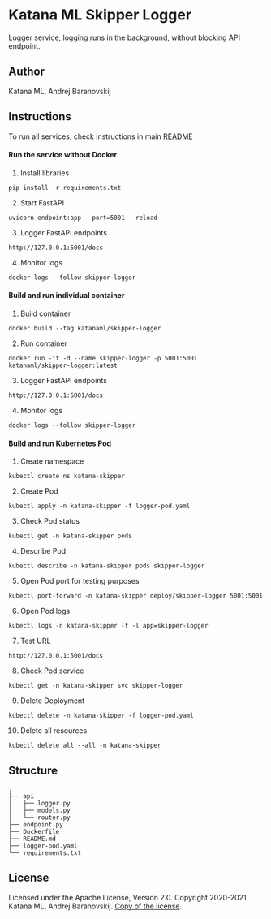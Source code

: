 # Katana ML Skipper Logger

Logger service, logging runs in the background, without blocking API endpoint.

## Author

Katana ML, Andrej Baranovskij

## Instructions

To run all services, check instructions in main [README](https://github.com/katanaml/katana-skipper/blob/master/README.md)

#### Run the service without Docker

1. Install libraries

```
pip install -r requirements.txt
```

2. Start FastAPI

```
uvicorn endpoint:app --port=5001 --reload
```

3. Logger FastAPI endpoints

```
http://127.0.0.1:5001/docs
```

4. Monitor logs

```
docker logs --follow skipper-logger
```

#### Build and run individual container

1. Build container

```
docker build --tag katanaml/skipper-logger .
```

2. Run container

```
docker run -it -d --name skipper-logger -p 5001:5001  katanaml/skipper-logger:latest
```

3. Logger FastAPI endpoints

```
http://127.0.0.1:5001/docs
```

4. Monitor logs

```
docker logs --follow skipper-logger
```

#### Build and run Kubernetes Pod

1. Create namespace

```
kubectl create ns katana-skipper
```

2. Create Pod

```
kubectl apply -n katana-skipper -f logger-pod.yaml
```

3. Check Pod status

```
kubectl get -n katana-skipper pods
```

4. Describe Pod

```
kubectl describe -n katana-skipper pods skipper-logger
```

5. Open Pod port for testing purposes

```
kubectl port-forward -n katana-skipper deploy/skipper-logger 5001:5001
```

6. Open Pod logs

```
kubectl logs -n katana-skipper -f -l app=skipper-logger
```

7. Test URL

```
http://127.0.0.1:5001/docs
```

8. Check Pod service

```
kubectl get -n katana-skipper svc skipper-logger
```

9. Delete Deployment

```
kubectl delete -n katana-skipper -f logger-pod.yaml
```

10. Delete all resources

```
kubectl delete all --all -n katana-skipper
```

## Structure

```
.
├── api 
│   ├── logger.py
│   ├── models.py
│   └── router.py
├── endpoint.py
├── Dockerfile
├── README.md
├── logger-pod.yaml
└── requirements.txt
```

## License

Licensed under the Apache License, Version 2.0. Copyright 2020-2021 Katana ML, Andrej Baranovskij. [Copy of the license](https://github.com/katanaml/katana-pipeline/blob/master/LICENSE).
